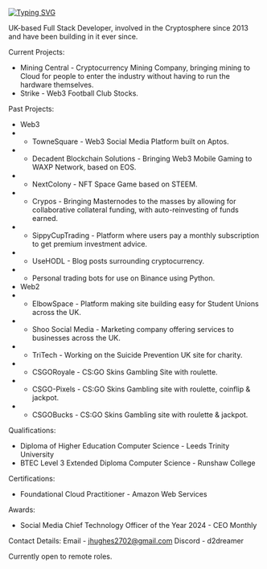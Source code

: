 [![Typing SVG](https://readme-typing-svg.herokuapp.com?font=Fira+Code&duration=2500&pause=1000&lines=d2Dreamer;Blockchain+Enthusiast;Full+Stack+Developer)](https://git.io/typing-svg)

UK-based Full Stack Developer, involved in the Cryptosphere since 2013 and have been building in it ever since. 

Current Projects:
- Mining Central - Cryptocurrency Mining Company, bringing mining to Cloud for people to enter the industry without having to run the hardware themselves.
- Strike - Web3 Football Club Stocks.

Past Projects:
- Web3
- - TowneSquare - Web3 Social Media Platform built on Aptos.
- - Decadent Blockchain Solutions - Bringing Web3 Mobile Gaming to WAXP Network, based on EOS.
- - NextColony - NFT Space Game based on STEEM.
- - Crypos - Bringing Masternodes to the masses by allowing for collaborative collateral funding, with auto-reinvesting of funds earned.
- - SippyCupTrading - Platform where users pay a monthly subscription to get premium investment advice.
- - UseHODL - Blog posts surrounding cryptocurrency.
- - Personal trading bots for use on Binance using Python.
- Web2
- - ElbowSpace - Platform making site building easy for Student Unions across the UK.
- - Shoo Social Media - Marketing company offering services to businesses across the UK.
- - TriTech - Working on the Suicide Prevention UK site for charity.
- - CSGORoyale - CS:GO Skins Gambling Site with roulette.
- - CSGO-Pixels - CS:GO Skins Gambling site with roulette, coinflip & jackpot.
- - CSGOBucks - CS:GO Skins Gambling site with roulette & jackpot.

Qualifications:
- Diploma of Higher Education Computer Science - Leeds Trinity University
- BTEC Level 3 Extended Diploma Computer Science - Runshaw College

Certifications:
- Foundational Cloud Practitioner - Amazon Web Services

Awards:
- Social Media Chief Technology Officer of the Year 2024 - CEO Monthly

Contact Details:
Email - jhughes2702@gmail.com
Discord - d2dreamer

Currently open to remote roles.
